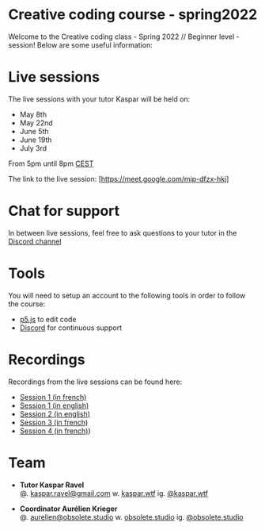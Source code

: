 # Creative coding course - spring2022
Welcome to the Creative coding class - Spring 2022 // Beginner level - session! Below are some useful information:

# Live sessions
The live sessions with your tutor Kaspar will be held on:
- May 8th
- May 22nd
- June 5th
- June 19th
- July 3rd

From 5pm until 8pm [CEST](https://www.timeanddate.com/time/zones/cest)

The link to the live session: [https://meet.google.com/mip-dfzx-hkj]

# Chat for support
In between live sessions, feel free to ask questions to your tutor in the [Discord channel](https://discord.gg/Dz6TWJRP)

# Tools
You will need to setup an account to the following tools in order to follow the course:

- [p5.js](https://editor.p5js.org/) to edit code
- [Discord](https://discord.gg/Bghzd84f) for continuous support

# Recordings
Recordings from the live sessions can be found here:
- [Session 1 (in french)](https://www.dropbox.com/s/bqoqm8xpjh2xm3h/session1FR.mp4?dl=0)
- [Session 1 (in english)](https://www.dropbox.com/s/5llcjh6hbzeagw6/session1EN.mp4?dl=0)
- [Session 2 (in english)](https://www.dropbox.com/s/xwm07f8bh057y38/session2EN.mkv?dl=0)
- [Session 3 (in french)](https://www.dropbox.com/s/vmral1k6xkj6svx/session3FR.mkv?dl=0)
- [Session 4 (in french)](https://www.dropbox.com/s/c8lryp797o00xih/session4FR.mkv?dl=0))

# Team
- <b>Tutor
Kaspar Ravel</b> <br>
@. <kaspar.ravel@gmail.com>
w. [kaspar.wtf](https://www.kaspar.wtf)
ig. [@kaspar.wtf](https://www.instagram.com/kaspar.wtf/)

- <b>Coordinator
Aurélien Krieger</b> <br>
@. <aurelien@obsolete.studio>
w. [obsolete.studio](https://www.obsolete.studio)
ig. [@obsolete.studio](https://www.instagram.com/obsolete.studio/)
